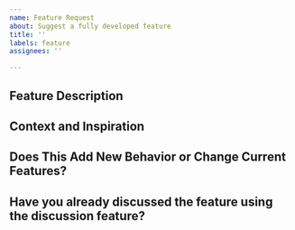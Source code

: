 ```yaml
---
name: Feature Request
about: Suggest a fully developed feature
title: ''
labels: feature
assignees: ''

---
```

<!--- Provide a general summary of the feature in the Title above -->

## Feature Description
<!--- Tell us what should happen -->


## Context and Inspiration
<!--- What version are you in? Will this feature be used with other mods? -->
<!--- What inspired you to suggest this idea? -->


## Does This Add New Behavior or Change Current Features?


## Have you already discussed the feature using the discussion feature?
<!--- Features should first be discussed so they can be fully developed. -->
<!--- https://github.com/andantedevs/grassburns/discussions/new -->
